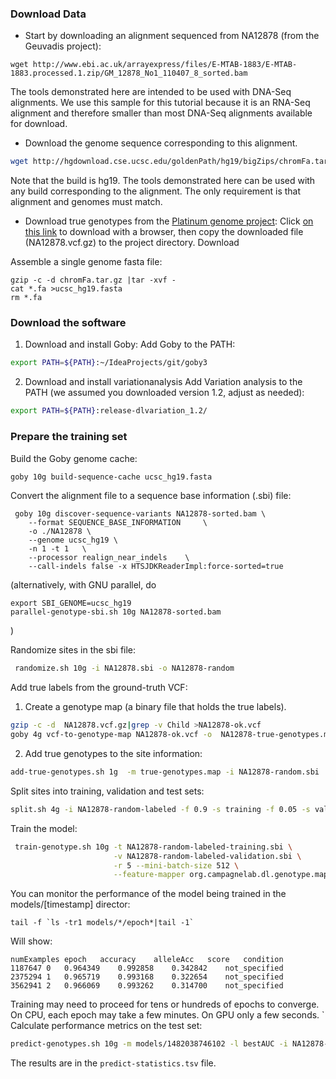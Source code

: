 ### Download Data
- Start by downloading an alignment sequenced from NA12878 (from the Geuvadis project):

```
wget http://www.ebi.ac.uk/arrayexpress/files/E-MTAB-1883/E-MTAB-1883.processed.1.zip/GM_12878_No1_110407_8_sorted.bam
```

The tools demonstrated here are intended to be used with DNA-Seq alignments.
We use this sample for this tutorial because it is an RNA-Seq alignment and therefore smaller than most DNA-Seq alignments available for download.

- Download the genome sequence corresponding to this alignment.
```sh
wget http://hgdownload.cse.ucsc.edu/goldenPath/hg19/bigZips/chromFa.tar.gz
```
Note that the build is hg19. The tools demonstrated here can be used with any build corresponding to the alignment. The only requirement is that alignment and genomes must match.

- Download true genotypes from the [Platinum genome project](http://www.illumina.com/platinumgenomes/):
Click [on this link](ftp://platgene_ro@ussd-ftp.illumina.com/2016-1.0/hg19/small_variants/NA12878/NA12878.vcf.gz) to download with a browser, then copy the downloaded file (NA12878.vcf.gz) to the project
directory.
Download

Assemble a single genome fasta file:
```
gzip -c -d chromFa.tar.gz |tar -xvf -
cat *.fa >ucsc_hg19.fasta
rm *.fa
```


### Download the software

 1. Download and install Goby:
Add Goby to the PATH:
```sh
export PATH=${PATH}:~/IdeaProjects/git/goby3
```

2. Download and install variationanalysis
Add Variation analysis to the PATH (we assumed you downloaded version 1.2, adjust as needed):
```sh
export PATH=${PATH}:release-dlvariation_1.2/
```

### Prepare the training set

Build the Goby genome cache:
```sh
goby 10g build-sequence-cache ucsc_hg19.fasta
```


Convert the alignment file to a sequence base information (.sbi) file:
```
 goby 10g discover-sequence-variants NA12878-sorted.bam \
    --format SEQUENCE_BASE_INFORMATION     \
    -o ./NA12878 \
    --genome ucsc_hg19 \
    -n 1 -t 1   \
    --processor realign_near_indels    \
    --call-indels false -x HTSJDKReaderImpl:force-sorted=true
```
(alternatively, with GNU parallel, do 
```
export SBI_GENOME=ucsc_hg19
parallel-genotype-sbi.sh 10g NA12878-sorted.bam
```
)

Randomize sites in the sbi file:

```sh
 randomize.sh 10g -i NA12878.sbi -o NA12878-random
```

Add true labels from the ground-truth VCF:


 1. Create a genotype map (a binary file that holds the true labels).
```sh
gzip -c -d  NA12878.vcf.gz|grep -v Child >NA12878-ok.vcf
goby 4g vcf-to-genotype-map NA12878-ok.vcf -o  NA12878-true-genotypes.map
```

 2. Add true genotypes to the site information:
```sh
add-true-genotypes.sh 1g  -m true-genotypes.map -i NA12878-random.sbi  -o NA12878-random-labeled --ref-sampling-rate 0.01
```

Split sites into training, validation and test sets:

```sh
split.sh 4g -i NA12878-random-labeled -f 0.9 -s training -f 0.05 -s validation -f 0.05 -s test -o NA12878-random-labeled-
```

Train the model:
```sh
 train-genotype.sh 10g -t NA12878-random-labeled-training.sbi \
                       -v NA12878-random-labeled-validation.sbi \
                       -r 5 --mini-batch-size 512 \
                       --feature-mapper org.campagnelab.dl.genotype.mappers.GenotypeMapperV3
```

You can monitor the performance of the model being trained in the models/[timestamp] director:
```
tail -f `ls -tr1 models/*/epoch*|tail -1`
```
Will show:
```tsv
numExamples	epoch	accuracy	alleleAcc	score	condition
1187647	0	0.964349	0.992858	0.342842	not_specified
2375294	1	0.965719	0.993168	0.322654	not_specified
3562941	2	0.966069	0.993262	0.314700	not_specified
```

Training may need to proceed for tens or hundreds of epochs to converge.
On CPU, each epoch may take a few minutes. On GPU only a few seconds.
`
Calculate performance metrics on the test set:
```sh
predict-genotypes.sh 10g -m models/1482038746102 -l bestAUC -i NA12878-random-labeled-test.sbi
```

The results are in the ```predict-statistics.tsv``` file.
